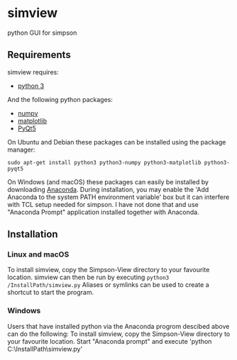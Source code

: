 # simview
python GUI for simpson

Requirements
------------

simview requires:
- [python 3](http://python.org/download/)

And the following python packages:
- [numpy](http://sourceforge.net/projects/numpy/files/NumPy/)
- [matplotlib](http://matplotlib.org/)
- [PyQt5](http://www.riverbankcomputing.com/software/pyqt/download)

On Ubuntu and Debian these packages can be installed using the package manager:
```
sudo apt-get install python3 python3-numpy python3-matplotlib python3-pyqt5 
```

On Windows (and macOS) these packages can easily be installed by downloading [Anaconda](https://www.anaconda.com/distribution/).
During installation, you may enable the 'Add Anaconda to the system PATH environment variable' box but it can interfere with TCL setup needed for simpson.
I have not done that and use "Anaconda Prompt" application installed together with Anaconda.

Installation
------------

### Linux and macOS ###

To install simview, copy the Simpson-View directory to your favourite location.
simview can then be run by executing 
```python3 /InstallPath/simview.py```
Aliases or symlinks can be used to create a shortcut to start the program.

### Windows ###

Users that have installed python via the Anaconda progrom descibed above can do the following:
To install simview, copy the Simpson-View directory to your favourite location.
Start "Anaconda prompt" and execute 'python C:\InstallPath\simview.py'
